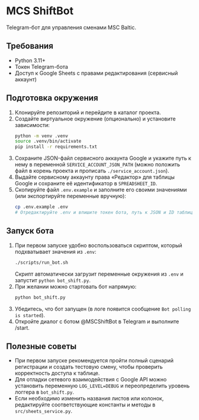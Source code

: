 # MCS ShiftBot

Telegram-бот для управления сменами MSC Baltic.

## Требования
- Python 3.11+
- Токен Telegram-бота
- Доступ к Google Sheets с правами редактирования (сервисный аккаунт)

## Подготовка окружения
1. Клонируйте репозиторий и перейдите в каталог проекта.
2. Создайте виртуальное окружение (опционально) и установите зависимости:
   ```bash
   python -m venv .venv
   source .venv/bin/activate
   pip install -r requirements.txt
   ```
3. Сохраните JSON-файл сервисного аккаунта Google и укажите путь к нему в переменной `SERVICE_ACCOUNT_JSON_PATH` (можно положить файл в корень проекта и прописать `./service_account.json`).
4. Выдайте сервисному аккаунту права «Редактор» для таблицы Google и сохраните её идентификатор в `SPREADSHEET_ID`.
5. Скопируйте файл `.env.example` и заполните его своими значениями (или экспортируйте переменные вручную):
   ```bash
   cp .env.example .env
   # Отредактируйте .env и впишите токен бота, путь к JSON и ID таблицы
   ```

## Запуск бота
1. При первом запуске удобно воспользоваться скриптом, который подхватывает значения из `.env`:
   ```bash
   ./scripts/run_bot.sh
   ```
   Скрипт автоматически загрузит переменные окружения из `.env` и запустит `python bot_shift.py`.
2. При желании можно стартовать бот напрямую:
   ```bash
   python bot_shift.py
   ```
3. Убедитесь, что бот запущен (в логе появится сообщение `Bot polling is started`).
4. Откройте диалог с ботом @MSCShiftBot в Telegram и выполните /start.

## Полезные советы
- При первом запуске рекомендуется пройти полный сценарий регистрации и создать тестовую смену, чтобы проверить корректность доступа к таблице.
- Для отладки сетевого взаимодействия с Google API можно установить переменную `LOG_LEVEL=DEBUG` и переопределить уровень логгера в `bot_shift.py`.
- Если необходимо изменить названия листов или колонок, редактируйте соответствующие константы и методы в `src/sheets_service.py`.

